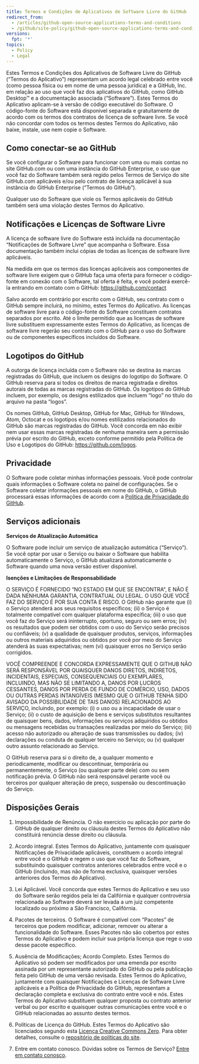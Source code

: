 ```yaml
---
title: Termos e Condições de Aplicativos de Software Livre do GitHub
redirect_from:
  - /articles/github-open-source-applications-terms-and-conditions
  - /github/site-policy/github-open-source-applications-terms-and-conditions
versions:
  fpt: '*'
topics:
  - Policy
  - Legal
---
```


Estes Termos e Condições dos Aplicativos de Software Livre do GitHub (“Termos do Aplicativo”) representam um acordo legal celebrado entre você (como pessoa física ou em nome de uma pessoa jurídica) e a GitHub, Inc. em relação ao uso que você faz dos aplicativos do GitHub, como GitHub Desktop™ e a documentação associada (“Software”). Estes Termos do Aplicativo aplicam-se à versão de código executável do Software. O código-fonte do Software está disponível separada e gratuitamente de acordo com os termos dos contratos de licença de software livre. Se você não concordar com todos os termos destes Termos do Aplicativo, não baixe, instale, use nem copie o Software.

## <a name="connecting-to-github"></a>Como conectar-se ao GitHub

Se você configurar o Software para funcionar com uma ou mais contas no site GitHub.com ou com uma instância do GitHub Enterprise, o uso que você faz do Software também será regido pelos Termos de Serviço do site GitHub.com aplicáveis e/ou pelo contrato de licença aplicável à sua instância do GitHub Enterprise (“Termos do GitHub”).

Qualquer uso do Software que viole os Termos aplicáveis do GitHub também será uma violação destes Termos do Aplicativo.

## <a name="open-source-licenses-and-notices"></a>Notificações e Licenças de Software Livre

A licença de software livre do Software está incluída na documentação “Notificações de Software Livre” que acompanha o Software. Essa documentação também inclui cópias de todas as licenças de software livre aplicáveis.

Na medida em que os termos das licenças aplicáveis aos componentes de software livre exigem que o GitHub faça uma oferta para fornecer o código-fonte em conexão com o Software, tal oferta é feita, e você poderá exercê-la entrando em contato com o GitHub: https://github.com/contact

Salvo acordo em contrário por escrito com o GitHub, seu contrato com o GitHub sempre incluirá, no mínimo, estes Termos do Aplicativo. As licenças de software livre para o código-fonte do Software constituem contratos separados por escrito. Até o limite permitido que as licenças de software livre substituem expressamente estes Termos do Aplicativo, as licenças de software livre regerão seu contrato com o GitHub para o uso do Software ou de componentes específicos incluídos do Software.

## <a name="githubs-logos"></a>Logotipos do GitHub

A outorga de licença incluída com o Software não se destina às marcas registradas do GitHub, que incluem os designs do logotipo do Software. O GitHub reserva para si todos os direitos de marca registrada e direitos autorais de todas as marcas registradas do GitHub. Os logotipos do GitHub incluem, por exemplo, os designs estilizados que incluem “logo” no título do arquivo na pasta “logos”.

Os nomes GitHub, GitHub Desktop, GitHub for Mac, GitHub for Windows, Atom, Octocat e os logotipos e/ou nomes estilizados relacionados do GitHub são marcas registradas do GitHub. Você concorda em não exibir nem usar essas marcas registradas de nenhuma maneira sem a permissão prévia por escrito do GitHub, exceto conforme permitido pela Política de Uso e Logotipos do GitHub: https://github.com/logos.

## <a name="privacy"></a>Privacidade

O Software pode coletar minhas informações pessoais. Você pode controlar quais informações o Software coleta no painel de configurações. Se o Software coletar informações pessoais em nome do GitHub, o GitHub processará essas informações de acordo com a [Política de Privacidade do GitHub](/articles/github-privacy-statement/).

## <a name="additional-services"></a>Serviços adicionais

**Serviços de Atualização Automática**

O Software pode incluir um serviço de atualização automática (“Serviço”). Se você optar por usar o Serviço ou baixar o Software que habilita automaticamente o Serviço, o GitHub atualizará automaticamente o Software quando uma nova versão estiver disponível.

**Isenções e Limitações de Responsabilidade**

O SERVIÇO É FORNECIDO “NO ESTADO EM QUE SE ENCONTRA”, E NÃO É DADA NENHUMA GARANTIA, CONTRATUAL OU LEGAL. O USO QUE VOCÊ FAZ DO SERVIÇO É POR SUA CONTA E RISCO. O GitHub não garante que (i) o Serviço atenderá aos seus requisitos específicos; (ii) o Serviço é totalmente compatível com qualquer plataforma específica; (iii) o uso que você faz do Serviço será ininterrupto, oportuno, seguro ou sem erros; (iv) os resultados que podem ser obtidos com o uso do Serviço serão precisos ou confiáveis; (v) a qualidade de quaisquer produtos, serviços, informações ou outros materiais adquiridos ou obtidos por você por meio do Serviço atenderá às suas expectativas; nem (vi) quaisquer erros no Serviço serão corrigidos.

VOCÊ COMPREENDE E CONCORDA EXPRESSAMENTE QUE O GITHUB NÃO SERÁ RESPONSÁVEL POR QUAISQUER DANOS DIRETOS, INDIRETOS, INCIDENTAIS, ESPECIAIS, CONSEQUENCIAIS OU EXEMPLARES, INCLUINDO, MAS NÃO SE LIMITANDO A, DANOS POR LUCROS CESSANTES, DANOS POR PERDA DE FUNDO DE COMÉRCIO, USO, DADOS OU OUTRAS PERDAS INTANGÍVEIS (MESMO QUE O GITHUB TENHA SIDO AVISADO DA POSSIBILIDADE DE TAIS DANOS) RELACIONADOS AO SERVIÇO, incluindo, por exemplo: (i) o uso ou a incapacidade de usar o Serviço; (ii) o custo de aquisição de bens e serviços substitutos resultantes de quaisquer bens, dados, informações ou serviços adquiridos ou obtidos ou mensagens recebidas ou transações realizadas por meio do Serviço; (iii) acesso não autorizado ou alteração de suas transmissões ou dados; (iv) declarações ou conduta de qualquer terceiro no Serviço; ou (v) qualquer outro assunto relacionado ao Serviço.

O GitHub reserva para si o direito de, a qualquer momento e periodicamente, modificar ou descontinuar, temporária ou permanentemente, o Serviço (ou qualquer parte dele) com ou sem notificação prévia. O GitHub não será responsável perante você ou terceiros por qualquer alteração de preço, suspensão ou descontinuação do Serviço.

## <a name="miscellanea"></a>Disposições Gerais

1. Impossibilidade de Renúncia. O não exercício ou aplicação por parte do GitHub de qualquer direito ou cláusula destes Termos do Aplicativo não constituirá renúncia desse direito ou cláusula.

2. Acordo integral. Estes Termos do Aplicativo, juntamente com quaisquer Notificações de Privacidade aplicáveis, constituem o acordo integral entre você e o GitHub e regem o uso que você faz do Software, substituindo quaisquer contratos anteriores celebrados entre você e o GitHub (incluindo, mas não de forma exclusiva, quaisquer versões anteriores dos Termos do Aplicativo).

3. Lei Aplicável. Você concorda que estes Termos do Aplicativo e seu uso do Software serão regidos pela lei da Califórnia e qualquer controvérsia relacionada ao Software deverá ser levada a um juiz competente localizado ou próximo a São Francisco, Califórnia.

4. Pacotes de terceiros. O Software é compatível com “Pacotes” de terceiros que podem modificar, adicionar, remover ou alterar a funcionalidade do Software.  Esses Pacotes não são cobertos por estes Termos do Aplicativo e podem incluir sua própria licença que rege o uso desse pacote específico.

5. Ausência de Modificações; Acordo Completo. Estes Termos do Aplicativo só podem ser modificados por uma emenda por escrito assinada por um representante autorizado do GitHub ou pela publicação feita pelo GitHub de uma versão revisada. Estes Termos do Aplicativo, juntamente com quaisquer Notificações e Licenças de Software Livre aplicáveis e a Política de Privacidade do GitHub, representam a declaração completa e exclusiva do contrato entre você e nós. Estes Termos do Aplicativo substituem qualquer proposta ou contrato anterior verbal ou por escrito e quaisquer outras comunicações entre você e o GitHub relacionadas ao assunto destes termos.

6. Políticas de Licença do GitHub. Estes Termos do Aplicativo são licenciados segundo esta [Licença Creative Commons Zero](https://creativecommons.org/publicdomain/zero/1.0/). Para obter detalhes, consulte o [repositório de políticas do site](https://github.com/github/site-policy#license).

7. Entre em contato conosco. Dúvidas sobre os Termos de Serviço? [ Entre em contato conosco](https://support.github.com/contact?tags=docs-policy).
